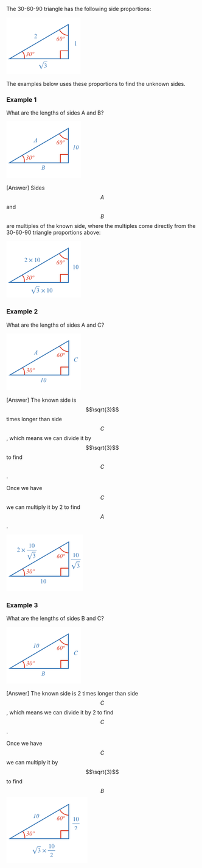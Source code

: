 
The 30-60-90 triangle has the following side proportions:

![](base1.png)

The examples below uses these proportions to find the unknown sides.

### Example 1

What are the lengths of sides A and B?

![](ex1.png)

<hintLow>[Answer]
Sides $$A$$ and $$B$$ are multiples of the known side, where the multiples come directly from the 30-60-90 triangle proportions above:

![](ex1a.png)
</hintLow>


### Example 2

What are the lengths of sides A and C?

![](ex2.png)

<hintLow>[Answer]
The known side is $$\sqrt{3}$$ times longer than side $$C$$, which means we can divide it by $$\sqrt{3}$$ to find $$C$$.

Once we have $$C$$ we can multiply it by 2 to find $$A$$.

![](ex2a.png)
</hintLow>

### Example 3

What are the lengths of sides B and C?

![](ex3.png)

<hintLow>[Answer]
The known side is 2 times longer than side $$C$$, which means we can divide it by 2 to find $$C$$.

Once we have $$C$$ we can multiply it by $$\sqrt{3}$$ to find $$B$$
![](ex3a.png)
</hintLow>
